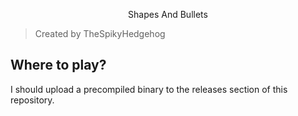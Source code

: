 <p style="text-align:center;">Shapes And Bullets</p>

>Created by TheSpikyHedgehog

## Where to play?

I should upload a precompiled binary to the releases section of this repository.

